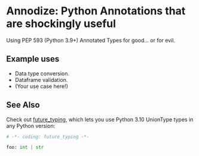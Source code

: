 # Annodize: Python Annotations that are shockingly useful

Using PEP 593 (Python 3.9+) Annotated Types for good... or for evil.

## Example uses

- Data type conversion.
- Dataframe validation.
- (Your use case here!)

## See Also

Check out [future_typing](https://github.com/PrettyWood/future_typing), which
lets you use Python 3.10 UnionType types in any Python version:

```python
# -*- coding: future_typing -*-

foo: int | str
```
